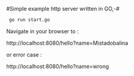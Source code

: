 
#Simple example http server written in GO,-#

```sh
 go run start.go
```

Navigate in your browser to :

http://localhost:8080/hello?name=Mistadobalina

or error case :

http://localhost:8080/hello?name=wrong
